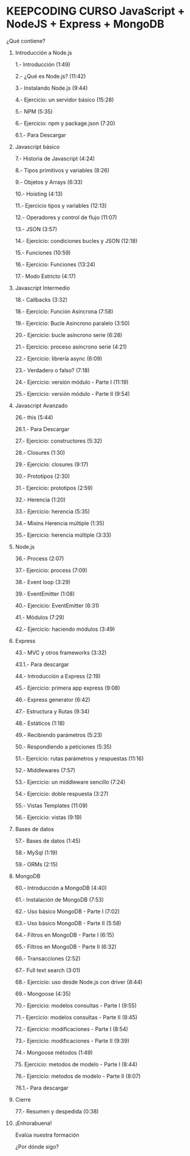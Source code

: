 # KEEPCODING CURSO JavaScript + NodeJS + Express + MongoDB

¿Qué contiene?

1. Introducción a Node.js
 
   1.- Introducción (1:49)
 
   2.- ¿Qué es Node.js? (11:42)
 
   3.- Instalando Node.js (9:44)
 
   4.- Ejercicio: un servidor básico (15:28)
 
   5.- NPM (5:35)
 
   6.- Ejercicio: npm y package.json (7:20)
 
   6.1.- Para Descargar
      
2. Javascript básico
 
   7.- Historia de Javascript (4:24)
 
   8.- Tipos primitivos y variables (8:26)
 
   9.- Objetos y Arrays (6:33)
 
   10.- Hoisting (4:13)
 
   11.- Ejercicio tipos y variables (12:13)
 
   12.- Operadores y control de flujo (11:07)
 
   13.- JSON (3:57)
 
   14.- Ejercicio: condiciones bucles y JSON (12:18)
 
   15.- Funciones (10:59)
 
   16.- Ejercicio: Funciones (13:24)
 
   17.- Modo Estricto (4:17)

3. Javascript Intermedio
 
   18.- Callbacks (3:32)
 
   18.- Ejercicio: Función Asíncrona (7:58)
 
   19.- Ejercicio: Bucle Asincrono paralelo (3:50)
 
   20.- Ejercicio: bucle asíncrono serie (6:28)
 
   21.- Ejercicio: proceso asíncrono serie (4:21)
 
   22.- Ejercicio: librería async (6:09)
 
   23.- Verdadero o falso? (7:18)
 
   24.- Ejercicio: versión módulo - Parte I (11:19)
 
   25.- Ejercicio: versión módulo - Parte II (9:54)

4. Javascript Avanzado
 
   26.- this (5:44)
 
   26.1.- Para Descargar
 
   27.- Ejercicio: constructores (5:32)
 
   28.- Closures (1:30)
 
   29.- Ejercicio: closures (9:17)
 
   30.- Prototipos (2:30)
 
   31.- Ejercicio: prototipos (2:59)
 
   32.- Herencia (1:20)
 
   33.- Ejercicio: herencia (5:35)
 
   34.- Mixins Herencia múltiple (1:35)
 
   35.- Ejercicio: herencia múltiple (3:33)

5. Node.js
 
   36.- Process (2:07)
 
   37.- Ejercicio: process (7:09)
 
   38.- Event loop (3:29)
 
   39.- EventEmitter (1:08)
 
   40.- Ejercicio: EventEmitter (6:31)
 
   41.- Módulos (7:29)
 
   42.- Ejercicio: haciendo módulos (3:49)

6. Express
 
   43.- MVC y otros frameworks (3:32)
 
   43.1.- Para descargar
 
   44.- Introducción a Express (2:19)
 
   45.- Ejercicio: primera app express (9:08)
 
   46.- Express generator (6:42)
 
   47.- Estructura y Rutas (9:34)
 
   48.- Estáticos (1:18)
 
   49.- Recibiendo parámetros (5:23)
 
   50.- Respondiendo a peticiones (5:35)
 
   51.- Ejercicio: rutas parámetros y respuestas (11:16)
 
   52.- Middlewares (7:57)
 
   53.- Ejercicio: un middleware sencillo (7:24)
 
   54.- Ejercicio: doble respuesta (3:27)
 
   55.- Vistas Templates (11:09)
 
   56.- Ejercicio: vistas (9:19)

7. Bases de datos
 
   57.- Bases de datos (1:45)
 
   58.- MySql (1:19)
 
   59.- ORMs (2:15)

8. MongoDB
 
   60.- Introducción a MongoDB (4:40)
 
   61.- Instalación de MongoDB (7:53)
 
   62.- Uso básico MongoDB - Parte I (7:02)
 
   63.- Uso básico MongoDB - Parte II (5:58)
 
   64.- Filtros en MongoDB - Parte I (6:15)
 
   65.- Filtros en MongoDB - Parte II (6:32)
 
   66.- Transacciones (2:52)
 
   67.- Full text search (3:01)
 
   68.- Ejercicio: uso desde Node.js con driver (8:44)
 
   69.- Mongoose (4:35)
 
   70.- Ejercicio: modelos consultas - Parte I (9:55)
 
   71.- Ejercicio: modelos consultas - Parte II (8:45)
 
   72.- Ejercicio: modificaciones - Parte I (8:54)
 
   73.- Ejercicio: modificaciones - Parte II (9:39)
 
   74.- Mongoose métodos (1:49)
 
   75. Ejercicio: metodos de modelo - Parte I (8:44)
 
   76.- Ejercicio: metodos de modelo - Parte II (8:07)
 
   76.1.- Para descargar
    
9. Cierre
 
   77.- Resumen y despedida (0:38)
  
1. ¡Enhorabuena!
 
   Evalúa nuestra formación
 
   ¿Por dónde sigo?
   
